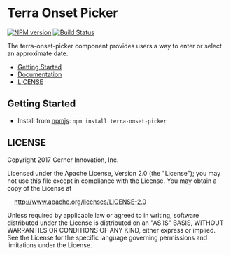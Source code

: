 # Terra Onset Picker


[![NPM version](http://img.shields.io/npm/v/terra-onset-picker.svg)](https://www.npmjs.org/package/terra-onset-picker)
[![Build Status](https://travis-ci.org/cerner/terra-core.svg?branch=master)](https://travis-ci.org/cerner/terra-core)

The terra-onset-picker component provides users a way to enter or select an approximate date.

- [Getting Started](#getting-started)
- [Documentation](https://github.com/cerner/terra-core/tree/master/packages/terra-onset-picker/docs)
- [LICENSE](#license)

## Getting Started

- Install from [npmjs](https://www.npmjs.com): `npm install terra-onset-picker`

## LICENSE

Copyright 2017 Cerner Innovation, Inc.

Licensed under the Apache License, Version 2.0 (the "License"); you may not use this file except in compliance with the License. You may obtain a copy of the License at

&nbsp;&nbsp;&nbsp;&nbsp;http://www.apache.org/licenses/LICENSE-2.0

Unless required by applicable law or agreed to in writing, software distributed under the License is distributed on an "AS IS" BASIS, WITHOUT WARRANTIES OR CONDITIONS OF ANY KIND, either express or implied. See the License for the specific language governing permissions and limitations under the License.
